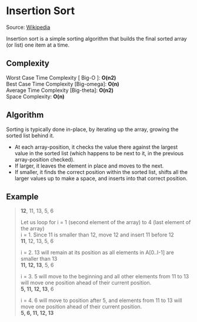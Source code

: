 # Insertion Sort

Source: [Wikipedia](https://en.wikipedia.org/wiki/Insertion_sort)

Insertion sort is a simple sorting algorithm that builds the final sorted array (or list) one item at a time.

## Complexity

Worst Case Time Complexity [ Big-O ]: **O(n2)**  
Best Case Time Complexity [Big-omega]: **O(n)**  
Average Time Complexity [Big-theta]: **O(n2)**  
Space Complexity: **O(n)**

## Algorithm

Sorting is typically done in-place, by iterating up the array, growing the sorted list behind it.

* At each array-position, it checks the value there against the largest value in the sorted list (which happens to be next to it, in the previous array-position checked).
* If larger, it leaves the element in place and moves to the next.
* If smaller, it finds the correct position within the sorted list, shifts all the larger values up to make a space, and inserts into that correct position.

## Example

> **12**, 11, 13, 5, 6
>
> Let us loop for i = 1 (second element of the array) to 4 (last element of the array)  
> i = 1. Since 11 is smaller than 12, move 12 and insert 11 before 12  
> **11**, 12, 13, 5, 6
>
> i = 2. 13 will remain at its position as all elements in A[0..I-1] are smaller than 13  
> **11, 12, 13**, 5, 6
>
> i = 3. 5 will move to the beginning and all other elements from 11 to 13 will move one position ahead of their current position.  
> **5, 11, 12, 13**, 6
>
> i = 4. 6 will move to position after 5, and elements from 11 to 13 will move one position ahead of their current position.  
> **5, 6, 11, 12, 13**
